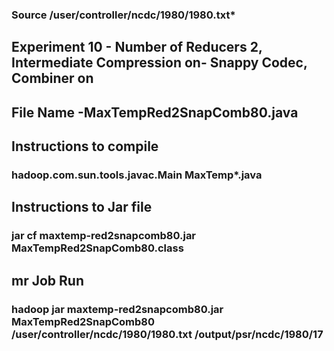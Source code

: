 ### Source /user/controller/ncdc/1980/1980.txt*

## Experiment 10 - Number of Reducers 2, Intermediate Compression on- Snappy Codec, Combiner on

## File Name -MaxTempRed2SnapComb80.java

## Instructions to compile

### hadoop.com.sun.tools.javac.Main MaxTemp*.java

## Instructions to Jar file

### jar cf maxtemp-red2snapcomb80.jar MaxTempRed2SnapComb80.class

## mr Job Run

### hadoop jar maxtemp-red2snapcomb80.jar MaxTempRed2SnapComb80 /user/controller/ncdc/1980/1980.txt /output/psr/ncdc/1980/17

